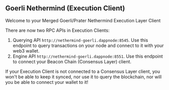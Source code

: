 ## Goerli Nethermind (Execution Client)

Welcome to your Merged Goerli/Prater Nethermind Execution Layer Client

There are now two RPC APIs in Execution Clients:

1. Querying API `http://nethermind-goerli.dappnode:8545`. Use this endpoint to query transactions on your node and connect to it with your web3 wallet.
2. Engine API `http://nethermind-goerli.dappnode:8551`. Use this endpoint to connect your Beacon Chain (Consensus Layer) client.

If your Execution Client is not connected to a Consensus Layer client, you won't be able to keep it synced, nor use it to query the blockchain, nor will you be able to connect your wallet to it!
